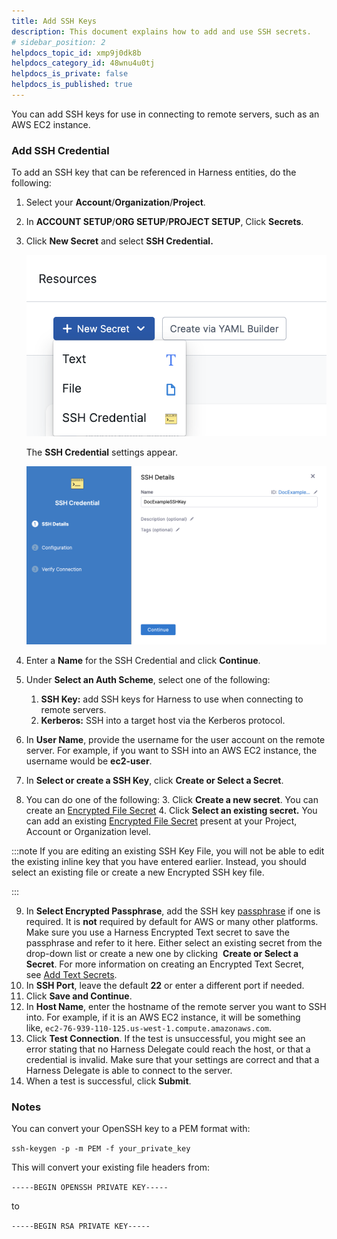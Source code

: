 ```yaml
---
title: Add SSH Keys
description: This document explains how to add and use SSH secrets.
# sidebar_position: 2
helpdocs_topic_id: xmp9j0dk8b
helpdocs_category_id: 48wnu4u0tj
helpdocs_is_private: false
helpdocs_is_published: true
---
```


You can add SSH keys for use in connecting to remote servers, such as an AWS EC2 instance.
### Add SSH Credential

To add an SSH key that can be referenced in Harness entities, do the following:

1. Select your **Account**/**Organization**/**Project**.
2. In **ACCOUNT SETUP**/**ORG SETUP**/**PROJECT SETUP**, Click **Secrets**.
3. Click **New Secret** and select **SSH Credential.**

   ![](./static/add-use-ssh-secrets-17.png)

   The **SSH Credential** settings appear.

   ![](./static/add-use-ssh-secrets-18.png)

4. Enter a **Name** for the SSH Credential and click **Continue**.
5. Under **Select an Auth Scheme**, select one of the following:
	1. **SSH Key:** add SSH keys for Harness to use when connecting to remote servers.
	2. **Kerberos:** SSH into a target host via the Kerberos protocol.
6. In **User Name**, provide the username for the user account on the remote server. For example, if you want to SSH into an AWS EC2 instance, the username would be **ec2-user**.
7. In **Select or create a SSH Key**, click **Create or Select a Secret**.
8. You can do one of the following:
	3. Click **Create a new secret**. You can create an [Encrypted File Secret](./3-add-file-secrets.md) 
	4. Click **Select an existing secret.** You can add an existing [Encrypted File Secret](./3-add-file-secrets.md) present at your Project, Account or Organization level.


:::note
If you are editing an existing SSH Key File, you will not be able to edit the existing inline key that you have entered earlier. Instead, you should select an existing file or create a new Encrypted SSH key file.

:::

9. In **Select Encrypted Passphrase**, add the SSH key [passphrase](https://www.ssh.com/ssh/passphrase) if one is required. It is **not** required by default for AWS or many other platforms. Make sure you use a Harness Encrypted Text secret to save the passphrase and refer to it here. Either select an existing secret from the drop-down list or create a new one by clicking  **Create or Select a Secret**. For more information on creating an Encrypted Text Secret, see [Add Text Secrets](./2-add-use-text-secrets.md).
10. In **SSH Port**, leave the default **22** or enter a different port if needed.
11. Click **Save and Continue**.
12. In **Host Name**, enter the hostname of the remote server you want to SSH into. For example, if it is an AWS EC2 instance, it will be something like, `ec2-76-939-110-125.us-west-1.compute.amazonaws.com`.
13. Click **Test Connection**. If the test is unsuccessful, you might see an error stating that no Harness Delegate could reach the host, or that a credential is invalid. Make sure that your settings are correct and that a Harness Delegate is able to connect to the server.
14. When a test is successful, click **Submit**.

### Notes

You can convert your OpenSSH key to a PEM format with:

`ssh-keygen -p -m PEM -f your_private_key`

This will convert your existing file headers from:

`-----BEGIN OPENSSH PRIVATE KEY-----`

to

`-----BEGIN RSA PRIVATE KEY-----`

